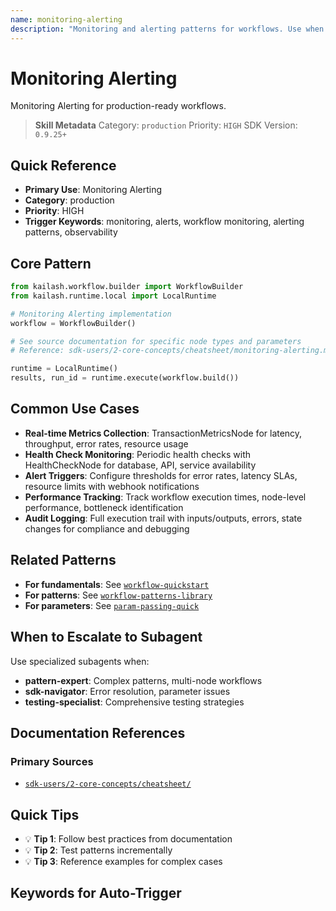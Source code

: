 ```yaml
---
name: monitoring-alerting
description: "Monitoring and alerting patterns for workflows. Use when asking 'monitoring', 'alerts', 'workflow monitoring', 'alerting patterns', or 'observability'."
---
```


# Monitoring Alerting

Monitoring Alerting for production-ready workflows.

> **Skill Metadata**
> Category: `production`
> Priority: `HIGH`
> SDK Version: `0.9.25+`

## Quick Reference

- **Primary Use**: Monitoring Alerting
- **Category**: production
- **Priority**: HIGH
- **Trigger Keywords**: monitoring, alerts, workflow monitoring, alerting patterns, observability

## Core Pattern

```python
from kailash.workflow.builder import WorkflowBuilder
from kailash.runtime.local import LocalRuntime

# Monitoring Alerting implementation
workflow = WorkflowBuilder()

# See source documentation for specific node types and parameters
# Reference: sdk-users/2-core-concepts/cheatsheet/monitoring-alerting.md

runtime = LocalRuntime()
results, run_id = runtime.execute(workflow.build())
```


## Common Use Cases

- **Real-time Metrics Collection**: TransactionMetricsNode for latency, throughput, error rates, resource usage
- **Health Check Monitoring**: Periodic health checks with HealthCheckNode for database, API, service availability
- **Alert Triggers**: Configure thresholds for error rates, latency SLAs, resource limits with webhook notifications
- **Performance Tracking**: Track workflow execution times, node-level performance, bottleneck identification
- **Audit Logging**: Full execution trail with inputs/outputs, errors, state changes for compliance and debugging

## Related Patterns

- **For fundamentals**: See [`workflow-quickstart`](#)
- **For patterns**: See [`workflow-patterns-library`](#)
- **For parameters**: See [`param-passing-quick`](#)

## When to Escalate to Subagent

Use specialized subagents when:
- **pattern-expert**: Complex patterns, multi-node workflows
- **sdk-navigator**: Error resolution, parameter issues
- **testing-specialist**: Comprehensive testing strategies

## Documentation References

### Primary Sources
- [`sdk-users/2-core-concepts/cheatsheet/`](../../../sdk-users/2-core-concepts/cheatsheet/)

## Quick Tips

- 💡 **Tip 1**: Follow best practices from documentation
- 💡 **Tip 2**: Test patterns incrementally
- 💡 **Tip 3**: Reference examples for complex cases

## Keywords for Auto-Trigger

<!-- Trigger Keywords: monitoring, alerts, workflow monitoring, alerting patterns, observability -->
